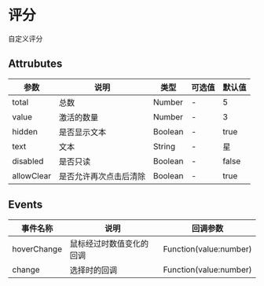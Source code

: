 <!--
 * @Author: wang_yechao
 * @Date: 2020-02-25 22:49:36
 -->

# 评分

自定义评分

## Attrubutes

| 参数       | 说明                   | 类型    | 可选值 | 默认值 |
| ---------- | ---------------------- | ------- | ------ | ------ |
| total      | 总数                   | Number  | -      | 5      |
| value      | 激活的数量             | Number  | -      | 3      |
| hidden     | 是否显示文本           | Boolean | -      | true   |
| text       | 文本                   | String  | -      | 星     |
| disabled   | 是否只读               | Boolean | -      | false  |
| allowClear | 是否允许再次点击后清除 | Boolean | -      | true   |

## Events

| 事件名称    | 说明                     | 回调参数               |
| ----------- | ------------------------ | ---------------------- |
| hoverChange | 鼠标经过时数值变化的回调 | Function(value:number) |
| change      | 选择时的回调             | Function(value:number) |
